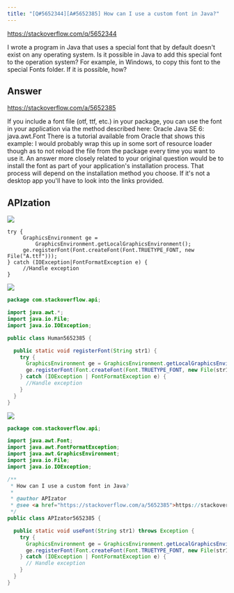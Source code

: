 ```yaml
---
title: "[Q#5652344][A#5652385] How can I use a custom font in Java?"
---
```


https://stackoverflow.com/q/5652344

I wrote a program in Java that uses a special font that by default doesn&#x27;t exist on any operating system.
Is it possible in Java to add this special font to the operation system? For example, in Windows, to copy this font to the special Fonts folder.
If it is possible, how?

## Answer

https://stackoverflow.com/a/5652385

If you include a font file (otf, ttf, etc.) in your package, you can use the font in your application via the method described here:
Oracle Java SE 6: java.awt.Font
There is a tutorial available from Oracle that shows this example:
I would probably wrap this up in some sort of resource loader though as to not reload the file from the package every time you want to use it.
An answer more closely related to your original question would be to install the font as part of your application&#x27;s installation process. That process will depend on the installation method you choose. If it&#x27;s not a desktop app you&#x27;ll have to look into the links provided.

## APIzation

<div class="code-3columns-row">

<div class="code-3columns-column">

<div><img src="/stackoverflow.png" /></div>

```plain
try {
     GraphicsEnvironment ge = 
         GraphicsEnvironment.getLocalGraphicsEnvironment();
     ge.registerFont(Font.createFont(Font.TRUETYPE_FONT, new File("A.ttf")));
} catch (IOException|FontFormatException e) {
     //Handle exception
}
```

</div>

<div class="code-3columns-column">

<div><img src="/human.png" /></div>

```java
package com.stackoverflow.api;

import java.awt.*;
import java.io.File;
import java.io.IOException;

public class Human5652385 {

  public static void registerFont(String str1) {
    try {
      GraphicsEnvironment ge = GraphicsEnvironment.getLocalGraphicsEnvironment();
      ge.registerFont(Font.createFont(Font.TRUETYPE_FONT, new File(str1)));
    } catch (IOException | FontFormatException e) {
      //Handle exception
    }
  }
}

```

</div>

<div class="code-3columns-column">

<div><img src="/apizator.png" /></div>

```java
package com.stackoverflow.api;

import java.awt.Font;
import java.awt.FontFormatException;
import java.awt.GraphicsEnvironment;
import java.io.File;
import java.io.IOException;

/**
 * How can I use a custom font in Java?
 *
 * @author APIzator
 * @see <a href="https://stackoverflow.com/a/5652385">https://stackoverflow.com/a/5652385</a>
 */
public class APIzator5652385 {

  public static void useFont(String str1) throws Exception {
    try {
      GraphicsEnvironment ge = GraphicsEnvironment.getLocalGraphicsEnvironment();
      ge.registerFont(Font.createFont(Font.TRUETYPE_FONT, new File(str1)));
    } catch (IOException | FontFormatException e) {
      // Handle exception
    }
  }
}

```

</div>

</div>